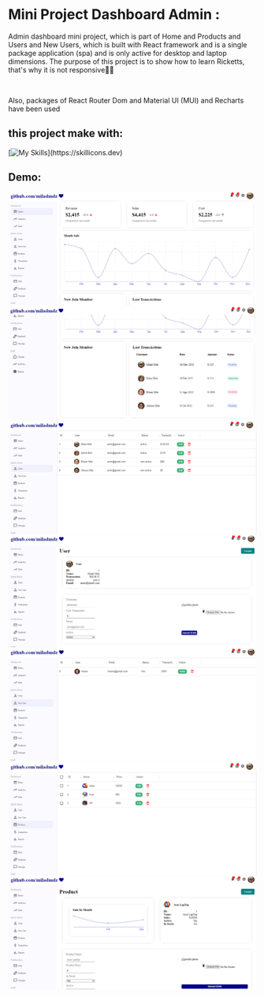 # Mini Project Dashboard Admin :

<P>Admin dashboard mini project, which is part of Home and Products and Users and New Users, which is built with React framework and is a single package application (spa) and is only active for desktop and laptop dimensions. The purpose of this project is to show how to learn Ricketts, that's why it is not responsive🤞😉</p>
</br>
<p>Also, packages of React Router Dom and Material UI (MUI) and Recharts have been used</p>


## this project make with:
[![My Skills](https://skillicons.dev/icons?i=js,react,html,css,)](https://skillicons.dev)

## Demo:
![alt text](./public/images/readme/Capture1.PNG)
![alt text](./public/images/readme/Capture7.PNG)
![alt text](./public/images/readme/Capture2.PNG)
![alt text](./public/images/readme/Capture6.PNG)
![alt text](./public/images/readme/Capture3.PNG)
![alt text](./public/images/readme/Capture4.PNG)
![alt text](./public/images/readme/Capture5.PNG)
